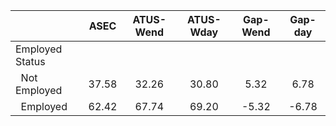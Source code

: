 
|                      |         ASEC |    ATUS-Wend |    ATUS-Wday |     Gap-Wend |      Gap-day |
| -------------------- | :----------: | :----------: | :----------: | :----------: | :----------: |
| Employed Status      |              |              |              |              |              |
| &nbsp;&nbsp;Not Employed |        37.58 |        32.26 |        30.80 |         5.32 |         6.78 |
| &nbsp;&nbsp;Employed |        62.42 |        67.74 |        69.20 |        -5.32 |        -6.78 |

